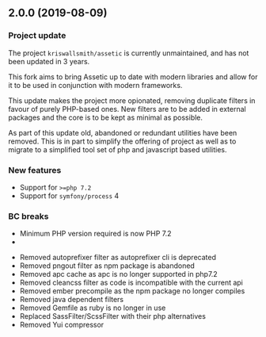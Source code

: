 2.0.0 (2019-08-09)
------------------

### Project update

The project `kriswallsmith/assetic` is currently unmaintained, and has not been
updated in 3 years.

This fork aims to bring Assetic up to date with modern libraries and allow for it
to be used in conjunction with modern frameworks.

This update makes the project more opionated, removing duplicate filters in favour of
purely PHP-based ones. New filters are to be added in external packages and the core
is to be kept as minimal as possible.

As part of this update old, abandoned or redundant utilities have been removed.
This is in part to simplify the offering of project as well as to migrate to
a simplified tool set of php and javascript based utilities.

### New features

* Support for `>=php 7.2`
* Support for `symfony/process` 4

### BC breaks

- Minimum PHP version required is now PHP 7.2
-



* Removed autoprefixer filter as autoprefixer cli is deprecated
* Removed pngout filter as npm package is abandoned
* Removed apc cache as apc is no longer supported in php7.2
* Removed cleancss filter as code is incompatible with the current api
* Removed ember precompile as the npm package no longer compiles
* Removed java dependent filters
* Removed Gemfile as ruby is no longer in use
* Replaced SassFilter/ScssFilter with their php alternatives
* Removed Yui compressor